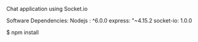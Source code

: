 Chat application using Socket.io

Software Dependencies:
Nodejs : ^6.0.0
express: "~4.15.2
socket-io: 1.0.0

$ npm install